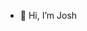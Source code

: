 - 👋 Hi, I’m Josh
<!--- I’m currently building an algorithm visualizer tool with Go - [algo-visualizer](https://github.com/jdearly/algo-visualizer)
- I can be reached at josh@joshearly.xyz
--->
<!---
jdearly/jdearly is a ✨ special ✨ repository because its `README.md` (this file) appears on your GitHub profile.
You can click the Preview link to take a look at your changes.
--->
